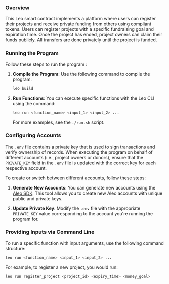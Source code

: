 ### Overview
This Leo smart contract implements a platform where users can register their projects and receive private funding from others using compliant tokens. Users can register projects with a specific fundraising goal and expiration time. Once the project has ended, project owners can claim their funds publicly. All transfers are done privately until the project is funded.

### Running the Program

Follow these steps to run the program :

1. **Compile the Program**:
   Use the following command to compile the program:
   ```bash
   leo build
   ```

2. **Run Functions**:
   You can execute specific functions with the Leo CLI using the command:
   ```bash
   leo run <function_name> <input_1> <input_2> ...
   ```
   For more examples, see the `./run.sh` script.

### Configuring Accounts
The `.env` file contains a private key that is used to sign transactions and verify ownership of records. When executing the program on behalf of different accounts (i.e., project owners or donors), ensure that the `PRIVATE_KEY` field in the `.env` file is updated with the correct key for each respective account.

To create or switch between different accounts, follow these steps:

1. **Generate New Accounts**:
   You can generate new accounts using the [Aleo SDK](https://provable.tools). This tool allows you to create new Aleo accounts with unique public and private keys.

2. **Update Private Key**:
   Modify the `.env` file with the appropriate `PRIVATE_KEY` value corresponding to the account you're running the program for.

### Providing Inputs via Command Line
To run a specific function with input arguments, use the following command structure:
```bash
leo run <function_name> <input_1> <input_2> ...
```

For example, to register a new project, you would run:
```bash
leo run register_project <project_id> <expiry_time> <money_goal>
```